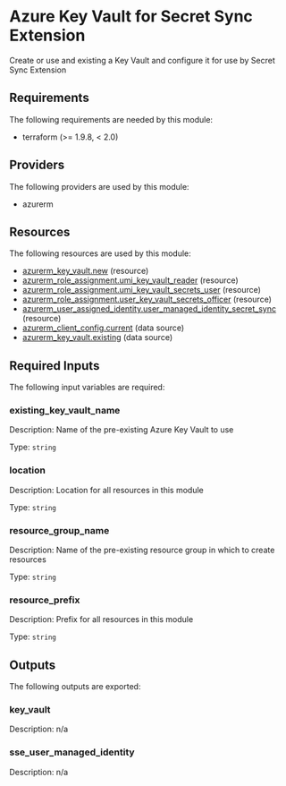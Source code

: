 <!-- BEGIN_TF_DOCS -->
# Azure Key Vault for Secret Sync Extension

Create or use and existing a Key Vault and configure it for use by Secret Sync Extension

## Requirements

The following requirements are needed by this module:

- terraform (>= 1.9.8, < 2.0)

## Providers

The following providers are used by this module:

- azurerm

## Resources

The following resources are used by this module:

- [azurerm_key_vault.new](https://registry.terraform.io/providers/hashicorp/azurerm/latest/docs/resources/key_vault) (resource)
- [azurerm_role_assignment.umi_key_vault_reader](https://registry.terraform.io/providers/hashicorp/azurerm/latest/docs/resources/role_assignment) (resource)
- [azurerm_role_assignment.umi_key_vault_secrets_user](https://registry.terraform.io/providers/hashicorp/azurerm/latest/docs/resources/role_assignment) (resource)
- [azurerm_role_assignment.user_key_vault_secrets_officer](https://registry.terraform.io/providers/hashicorp/azurerm/latest/docs/resources/role_assignment) (resource)
- [azurerm_user_assigned_identity.user_managed_identity_secret_sync](https://registry.terraform.io/providers/hashicorp/azurerm/latest/docs/resources/user_assigned_identity) (resource)
- [azurerm_client_config.current](https://registry.terraform.io/providers/hashicorp/azurerm/latest/docs/data-sources/client_config) (data source)
- [azurerm_key_vault.existing](https://registry.terraform.io/providers/hashicorp/azurerm/latest/docs/data-sources/key_vault) (data source)

## Required Inputs

The following input variables are required:

### existing\_key\_vault\_name

Description: Name of the pre-existing Azure Key Vault to use

Type: `string`

### location

Description: Location for all resources in this module

Type: `string`

### resource\_group\_name

Description: Name of the pre-existing resource group in which to create resources

Type: `string`

### resource\_prefix

Description: Prefix for all resources in this module

Type: `string`

## Outputs

The following outputs are exported:

### key\_vault

Description: n/a

### sse\_user\_managed\_identity

Description: n/a
<!-- END_TF_DOCS -->
